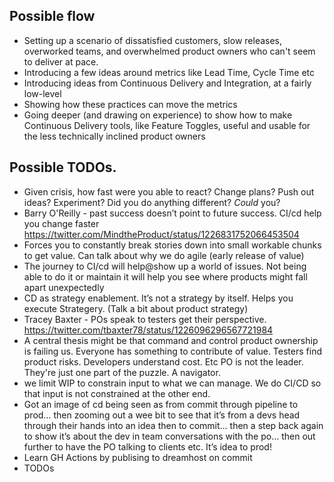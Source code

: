 
## Possible flow

* Setting up a scenario of dissatisfied customers, slow releases, overworked teams, and overwhelmed product owners who can't seem to deliver at pace.
* Introducing a few ideas around metrics like Lead Time, Cycle Time etc
* Introducing ideas from Continuous Delivery and Integration, at a fairly low-level
* Showing how these practices can move the metrics
* Going deeper (and drawing on experience) to show how to make Continuous Delivery tools, like Feature Toggles, useful and usable for the less technically inclined product owners

## Possible TODOs.

* Given crisis, how fast were you able to react? Change plans? Push out ideas? Experiment? Did you do anything different? *Could* you? 
* Barry O'Reilly - past success doesn’t point to future success. CI/cd help you change faster  https://twitter.com/MindtheProduct/status/1226831752066453504
* Forces you to constantly break stories down into small workable chunks to get value. Can talk about why we do agile (early release of value)
* The journey to CI/cd will help@show up a world of issues. Not being able to do it or maintain it will help you see where products might fall apart unexpectedly
* CD as strategy enablement. It’s not a strategy by itself. Helps you execute Strategery. (Talk a bit about product strategy)
* Tracey Baxter - POs speak to testers get their perspective. https://twitter.com/tbaxter78/status/1226096296567721984
* A central thesis might be that command and control product ownership is failing us. Everyone has something to contribute of value. Testers find product risks. Developers understand cost. Etc PO is not the leader. They're just one part of the puzzle. A navigator.
* we limit WIP to constrain input to what we can manage. We do CI/CD so that input is not constrained at the other end.
* Got an image of cd being seen as from commit through pipeline to prod… then zooming out a wee bit to see that it’s from a devs head through their hands into an idea then to commit… then a step back again to show it’s about the dev in team conversations with the po… then out further to have the PO talking to clients etc. It’s idea to prod!
* Learn GH Actions by publising to dreamhost on commit
* TODOs
